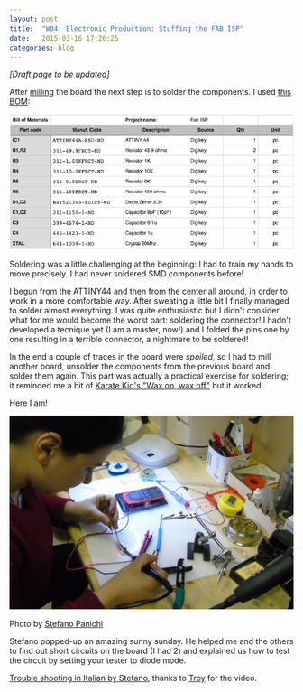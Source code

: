 ```yaml
---
layout: post
title:  "W04: Electronic Production: Stuffing the FAB ISP"
date:   2015-03-16 17:26:25
categories: blog
---
```



*[Draft page to be updated]*

After [milling](http://bettygorf.github.io/blog/2015/03/15/01.html) the board the next step is to solder the components.
I used [this](http://fabacademy.org/archives/2014/students/basile.fiore/classes/04_electronics_production.html) [BOM](http://en.wikipedia.org/wiki/Bill_of_materials): 

![01](/img/week-04/fabisp_bom.jpg) 

Soldering was a little challenging at the beginning: I had to train my hands to move precisely. I had never soldered SMD components before!

I begun from the ATTINY44 and then from the center all around, in order to work in a more comfortable way. After sweating a little bit I finally managed to solder almost everything. I was quite enthusiastic but I didn't consider what for me would become the worst part: soldering the connector! I hadn't developed a tecnique yet (I am a master, now!) and I folded the pins one by one resulting in a terrible connector, a nightmare to be soldered!
 
In the end a couple of traces in the board were *spoiled*, so I had to mill another board, unsolder the components from the previous board and solder them again. This part was actually a practical exercise for soldering; it reminded me a bit of [Karate Kid's "Wax on, wax off"](https://www.youtube.com/watch?v=fULNUr0rvEc) but it worked.

Here I am!

![02](/img/week-04/10.jpg) 

Photo by [Stefano Panichi](https://twitter.com/StefanoPanichi)

Stefano popped-up an amazing sunny sunday. He helped me and the others to find out short circuits on the board (I had 2) and explained us how to test the circuit by setting your tester to diode mode.

[Trouble shooting in Italian by Stefano](https://plus.google.com/+TroyNachtigallDesign/posts/ZypkDPMeN24), thanks to [Troy](http://fabacademy.org/archives/2015/eu/students/nachtigall.troy_robert/) for the video.





